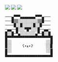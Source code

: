 <img src="https://img.shields.io/badge/swift-EC7845?style=for-the-badge&logo=swift&logoColor=white"/> <img src="https://img.shields.io/badge/Xcode-3671DD?style=for-the-badge&logo=Xcode&logoColor=white"/> <img src="https://img.shields.io/badge/Git-E25A38?style=for-the-badge&logo=Git&logoColor=white"/>

```
───▄▀▀▀▄▄▄▄▄▄▄▀▀▀▄───
───█▒▒░░░░░░░░░▒▒█───
────█░░█░░░░░█░░█────
─▄▄──█░░░▀█▀░░░█──▄▄─
█░░█─▀▄░░░░░░░▄▀─█░░█
█▀▀▀▀▀▀▀▀▀▀▀▀▀▀▀▀▀▀▀▀█
█░░                ░░█
█░░     ʕ•ᴥ•ʔ      ░░█
█░░                ░░█
█▄▄▄▄▄▄▄▄▄▄▄▄▄▄▄▄▄▄▄▄█
```
